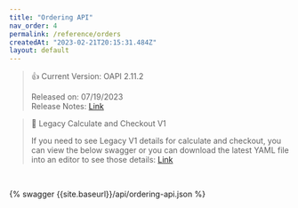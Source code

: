 ```yaml
---
title: "Ordering API"
nav_order: 4
permalink: /reference/orders
createdAt: "2023-02-21T20:15:31.484Z"
layout: default
---
```

> 👍 Current Version: OAPI 2.11.2
> 
> Released on: 07/19/2023  
> Release Notes: [Link](https://support.appetize.com/hc/en-us/articles/360038428754-Mobile-Ordering-API)
> 

> 📘 Legacy Calculate and Checkout V1
> 
> 
> If you need to see Legacy V1 details for calculate and checkout, you can view the below swagger or you can download the latest YAML file into an editor to see those details:  [Link]({{site.baseurl}}/page/oapi-yaml-files)

<br/>


{% swagger {{site.baseurl}}/api/ordering-api.json %}